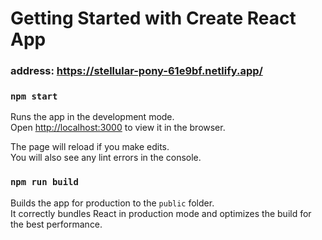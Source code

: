 # Getting Started with Create React App

### address: https://stellular-pony-61e9bf.netlify.app/

### `npm start`

Runs the app in the development mode.\
Open [http://localhost:3000](http://localhost:3000) to view it in the browser.

The page will reload if you make edits.\
You will also see any lint errors in the console.

### `npm run build`

Builds the app for production to the `public` folder.\
It correctly bundles React in production mode and optimizes the build for the best performance.
